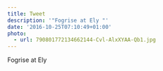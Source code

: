 ```yaml
---
title: Tweet
description: '"Fogrise at Ely "'
date: '2016-10-25T07:10:49+01:00'
photo:
  - url: 790801772134662144-Cvl-AlxXYAA-Qb1.jpg
---
```

Fogrise at Ely 
